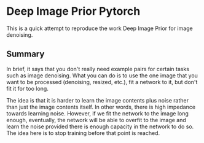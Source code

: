 # Deep Image Prior Pytorch

This is a quick attempt to reproduce the work Deep Image Prior for image denoising.

## Summary

In brief, it says that you don't really need example pairs for certain tasks such as image denoising. What you can do is to use the one image that you want to be processed (denoising, resized, etc.), fit a network to it, but don't fit it for too long.

The idea is that it is harder to learn the image contents plus noise rather than just the image contents itself. In other words, there is high impedance towards learning noise. However, if we fit the network to the image long enough, eventually, the network will be able to overfit to the image and learn the noise provided there is enough capacity in the network to do so. The idea here is to stop training before that point is reached.
